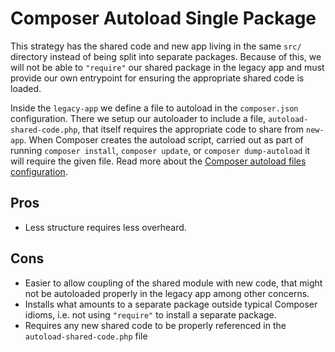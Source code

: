 # Composer Autoload Single Package

This strategy has the shared code and new app living in the same `src/` directory instead of being split into separate packages. Because of this, we will not be able to `"require"` our shared package in the legacy app and must provide our own entrypoint for ensuring the appropriate shared code is loaded.

Inside the `legacy-app` we define a file to autoload in the `composer.json` configuration. There we setup our autoloader to include a file, `autoload-shared-code.php`, that itself requires the appropriate code to share from `new-app`. When Composer creates the autoload script, carried out as part of running `composer install`, `composer update`, or `composer dump-autoload` it will require the given file. Read more about the [Composer autoload files configuration](https://getcomposer.org/doc/04-schema.md#files).

## Pros

- Less structure requires less overheard.

## Cons

- Easier to allow coupling of the shared module with new code, that might not be autoloaded properly in the legacy app among other concerns.
- Installs what amounts to a separate package outside typical Composer idioms, i.e. not using `"require"` to install a separate package.
- Requires any new shared code to be properly referenced in the `autoload-shared-code.php` file